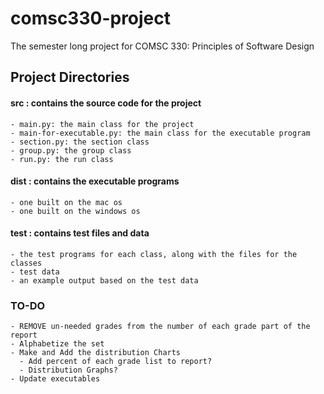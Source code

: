 # comsc330-project
The semester long project for COMSC 330: Principles of Software Design

## Project Directories
#### src : contains the source code for the project
    - main.py: the main class for the project
    - main-for-executable.py: the main class for the executable program
    - section.py: the section class
    - group.py: the group class
    - run.py: the run class

#### dist : contains the executable programs 
    - one built on the mac os 
    - one built on the windows os

#### test : contains test files and data 
    - the test programs for each class, along with the files for the classes
    - test data
    - an example output based on the test data

### TO-DO
    - REMOVE un-needed grades from the number of each grade part of the report 
    - Alphabetize the set
    - Make and Add the distribution Charts
      - Add percent of each grade list to report?
      - Distribution Graphs?
    - Update executables
